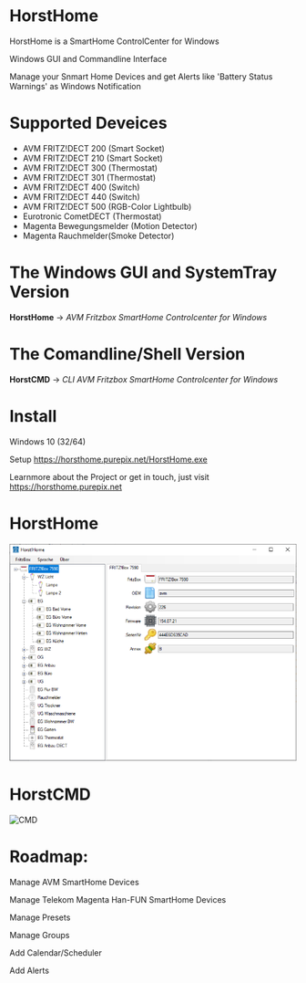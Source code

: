 # HorstHome 

 HorstHome is a SmartHome ControlCenter for Windows 
 
 Windows GUI and Commandline Interface
 
 Manage your Snmart Home Devices and get Alerts like 'Battery Status Warnings' as Windows Notification
 
# Supported Deveices
* AVM FRITZ!DECT 200 (Smart Socket)
* AVM FRITZ!DECT 210 (Smart Socket)
* AVM FRITZ!DECT 300 (Thermostat)
* AVM FRITZ!DECT 301 (Thermostat)
* AVM FRITZ!DECT 400 (Switch)
* AVM FRITZ!DECT 440 (Switch)
* AVM FRITZ!DECT 500 (RGB-Color Lightbulb)
* Eurotronic CometDECT (Thermostat)
* Magenta Bewegungsmelder (Motion Detector)
* Magenta Rauchmelder(Smoke Detector)

# The Windows GUI and SystemTray Version

**HorstHome** -> _AVM Fritzbox SmartHome Controlcenter for Windows_


# The Comandline/Shell Version

**HorstCMD** -> _CLI AVM Fritzbox SmartHome Controlcenter for Windows_ 

# Install

Windows 10 (32/64)

Setup https://horsthome.purepix.net/HorstHome.exe

Learnmore about the Project or get in touch, just visit https://horsthome.purepix.net

# HorstHome

![Overview](https://github.com/Maetti79/FritzHome/blob/main/Images/OverviewView.png?raw=true)

# HorstCMD

![CMD](https://github.com/Maetti79/HorstHome/blob/main/Images/Cmd.png?raw=true)

# Roadmap:

Manage AVM SmartHome Devices 

Manage Telekom Magenta Han-FUN SmartHome Devices 

Manage Presets

Manage Groups

Add Calendar/Scheduler

Add Alerts
